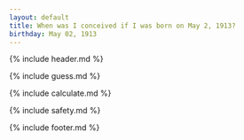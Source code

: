 ```yaml
---
layout: default
title: When was I conceived if I was born on May 2, 1913?
birthday: May 02, 1913
---
```


{% include header.md %}

{% include guess.md %}

{% include calculate.md %}

{% include safety.md %}

{% include footer.md %}



